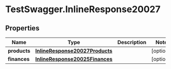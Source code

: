 # TestSwagger.InlineResponse20027

## Properties

Name | Type | Description | Notes
------------ | ------------- | ------------- | -------------
**products** | [**InlineResponse20027Products**](InlineResponse20027Products.md) |  | [optional] 
**finances** | [**InlineResponse20025Finances**](InlineResponse20025Finances.md) |  | [optional] 


